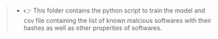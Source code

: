 >- :point_right: This folder contains the python script to train the model and csv file containing the list of known malcious softwares with their hashes as well as other properties of softwares.
